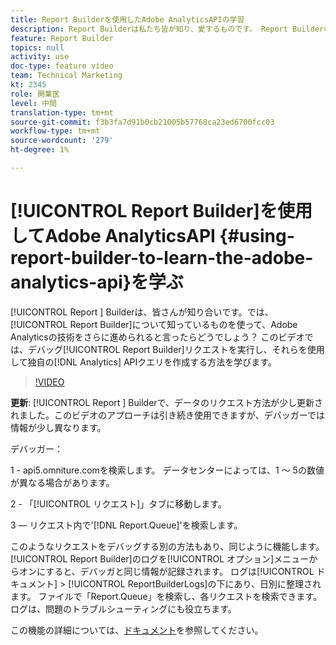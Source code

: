 ```yaml
---
title: Report Builderを使用したAdobe AnalyticsAPIの学習
description: Report Builderは私たち皆が知り、愛するものです。 Report Builderの知識を使ってAdobe Analyticsの技術をさらに進めると言ったら？ このビデオでは、デバッグReport Builderリクエストを作成し、それらを使用して独自のAnalytics APIクエリを作成する方法を学習する方法について説明します。
feature: Report Builder
topics: null
activity: use
doc-type: feature video
team: Technical Marketing
kt: 2345
role: 開業医
level: 中間
translation-type: tm+mt
source-git-commit: f3b3fa7d91b0cb21005b57768ca23ed6700fcc03
workflow-type: tm+mt
source-wordcount: '279'
ht-degree: 1%

---
```



# [!UICONTROL Report Builder]を使用してAdobe AnalyticsAPI {#using-report-builder-to-learn-the-adobe-analytics-api}を学ぶ

[!UICONTROL Report ] Builderは、皆さんが知り合いです。では、[!UICONTROL Report Builder]について知っているものを使って、Adobe Analyticsの技術をさらに進められると言ったらどうでしょう？ このビデオでは、デバッグ[!UICONTROL Report Builder]リクエストを実行し、それらを使用して独自の[!DNL Analytics] APIクエリを作成する方法を学びます。

>[!VIDEO](https://video.tv.adobe.com/v/25442/?quality=12)

**更新**: [!UICONTROL Report ] Builderで、データのリクエスト方法が少し更新されました。このビデオのアプローチは引き続き使用できますが、デバッガーでは情報が少し異なります。

デバッガー：

1 - api5.omniture.comを検索します。 データセンターによっては、1 ～ 5の数値が異なる場合があります。

2 - 「[!UICONTROL リクエスト]」タブに移動します。

3 — リクエスト内で&#39;[!DNL Report.Queue]&#39;を検索します。

このようなリクエストをデバッグする別の方法もあり、同じように機能します。 [!UICONTROL Report Builder]のログを[!UICONTROL オプション]メニューからオンにすると、デバッガと同じ情報が記録されます。 ログは[!UICONTROL ドキュメント] > [!UICONTROL ReportBuilderLogs]の下にあり、日別に整理されます。 ファイルで「Report.Queue」を検索し、各リクエストを検索できます。 ログは、問題のトラブルシューティングにも役立ちます。

この機能の詳細については、[ドキュメント](https://www.adobe.io/)を参照してください。
